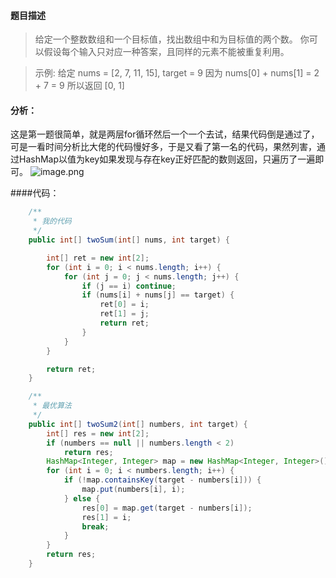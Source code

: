 #### 题目描述

>给定一个整数数组和一个目标值，找出数组中和为目标值的两个数。
你可以假设每个输入只对应一种答案，且同样的元素不能被重复利用。

>示例:
给定 nums = [2, 7, 11, 15], target = 9
因为 nums[0] + nums[1] = 2 + 7 = 9
所以返回 [0, 1]

#### 分析：
这是第一题很简单，就是两层for循环然后一个一个去试，结果代码倒是通过了，可是一看时间分析比大佬的代码慢好多，于是又看了第一名的代码，果然列害，通过HashMap以值为key如果发现与存在key正好匹配的数则返回，只遍历了一遍即可。
![image.png](https://gitee.com/coderzc/blogimage/raw/master/20210820163718.png)

####代码：

```java
    /**
     * 我的代码
     */
    public int[] twoSum(int[] nums, int target) {

        int[] ret = new int[2];
        for (int i = 0; i < nums.length; i++) {
            for (int j = 0; j < nums.length; j++) {
                if (j == i) continue;
                if (nums[i] + nums[j] == target) {
                    ret[0] = i;
                    ret[1] = j;
                    return ret;
                }
            }
        }

        return ret;
    }

    /**
     * 最优算法
     */
    public int[] twoSum2(int[] numbers, int target) {
        int[] res = new int[2];
        if (numbers == null || numbers.length < 2)
            return res;
        HashMap<Integer, Integer> map = new HashMap<Integer, Integer>();
        for (int i = 0; i < numbers.length; i++) {
            if (!map.containsKey(target - numbers[i])) {
                map.put(numbers[i], i);
            } else {
                res[0] = map.get(target - numbers[i]);
                res[1] = i;
                break;
            }
        }
        return res;
    }
```